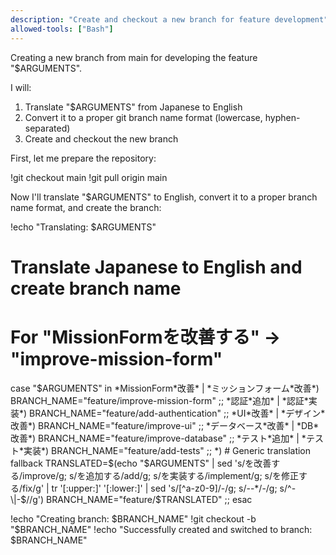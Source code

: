 ```yaml
---
description: "Create and checkout a new branch for feature development"
allowed-tools: ["Bash"]
---
```


Creating a new branch from main for developing the feature "$ARGUMENTS".

I will:
1. Translate "$ARGUMENTS" from Japanese to English
2. Convert it to a proper git branch name format (lowercase, hyphen-separated)
3. Create and checkout the new branch

First, let me prepare the repository:

!git checkout main
!git pull origin main

Now I'll translate "$ARGUMENTS" to English, convert it to a proper branch name format, and create the branch:

!echo "Translating: $ARGUMENTS"

# Translate Japanese to English and create branch name
# For "MissionFormを改善する" -> "improve-mission-form"
case "$ARGUMENTS" in
  *MissionForm*改善* | *ミッションフォーム*改善*)
    BRANCH_NAME="feature/improve-mission-form"
    ;;
  *認証*追加* | *認証*実装*)
    BRANCH_NAME="feature/add-authentication"
    ;;
  *UI*改善* | *デザイン*改善*)
    BRANCH_NAME="feature/improve-ui"
    ;;
  *データベース*改善* | *DB*改善*)
    BRANCH_NAME="feature/improve-database"
    ;;
  *テスト*追加* | *テスト*実装*)
    BRANCH_NAME="feature/add-tests"
    ;;
  *)
    # Generic translation fallback
    TRANSLATED=$(echo "$ARGUMENTS" | sed 's/を改善する/improve/g; s/を追加する/add/g; s/を実装する/implement/g; s/を修正する/fix/g' | tr '[:upper:]' '[:lower:]' | sed 's/[^a-z0-9]/-/g; s/--*/-/g; s/^-\|-$//g')
    BRANCH_NAME="feature/$TRANSLATED"
    ;;
esac

!echo "Creating branch: $BRANCH_NAME"
!git checkout -b "$BRANCH_NAME"
!echo "Successfully created and switched to branch: $BRANCH_NAME"